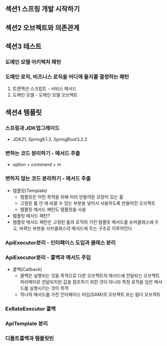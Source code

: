 
## 섹션1 스프링 개발 시작하기

## 섹션2 오브젝트와 의존관계

## 섹션3 테스트
### 도메인 모델 아키텍처 패턴
### 도메인 로직, 비즈니스 로직을 어디에 둘지를 결정하는 패턴
1. 트랜젝션 스크립트 - 서비스 메서드
2. 도메인 모델 - 도메인 모델 오브젝트

## 섹션4 템플릿
### 스프링과 JDK업그레이드
* JDK21, Spring6.1.3, SpringBoot3.2.2
### 변하는 코드 분리하기 - 메서드 추출
* option + command + m 
### 변하지 않는 코드 분리하기 - 메서드 추출
* 템플릿(Template)
  * 템플릿은 어떤 목적을 위해 미리 만들어둔 모양이 있는 틀
  * 고정된 틀 안 에 바꿀 수 있는 부분을 넣어서 사용하도록 만들어진 오브젝트
  * 템플릿 메서드 패턴도 템플릿을 사용
* 템플릿 메서드 패턴?
 * 템플릿 메서드 패턴은 고정된 틀의 로직의 가진 템플릿 메서드를 슈퍼클래스에 두고, 바뀌는 부분을 서브클래스의 메서드에 두는 구조로 이루어진다
### ApiExecutor분리 - 인터페이스 도입과 클래스 분리
### ApiExecutor분리 - 콜백과 메서드 주입
* 콜백(Callback)
  * 콜백은 실행되는 것을 목적으로 다른 오브젝트의 메서드에 전달되는 오브젝트 파라메터로 전달되지만 값을 참조하기 위한 것이 아니라 특정 로직을 담은 메서드를 실행시키는 것이 목적
  * 하나의 메서드를 가진 인터페이스 타입(SAM)의 오브젝트 또는 람다 오브젝트
### ExRateExecutor 콜백
### ApiTemplate 분리
### 디폴트콜백과 템플릿빈

